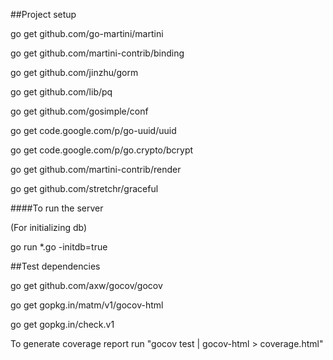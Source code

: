 ##Project setup

go get github.com/go-martini/martini

go get github.com/martini-contrib/binding

go get github.com/jinzhu/gorm

go get github.com/lib/pq

go get github.com/gosimple/conf

go get code.google.com/p/go-uuid/uuid

go get code.google.com/p/go.crypto/bcrypt

go get github.com/martini-contrib/render

go get github.com/stretchr/graceful


####To run the server

(For initializing db)

go run *.go -initdb=true

##Test dependencies

go get github.com/axw/gocov/gocov

go get gopkg.in/matm/v1/gocov-html

go get gopkg.in/check.v1

To generate coverage report run "gocov test | gocov-html > coverage.html"


